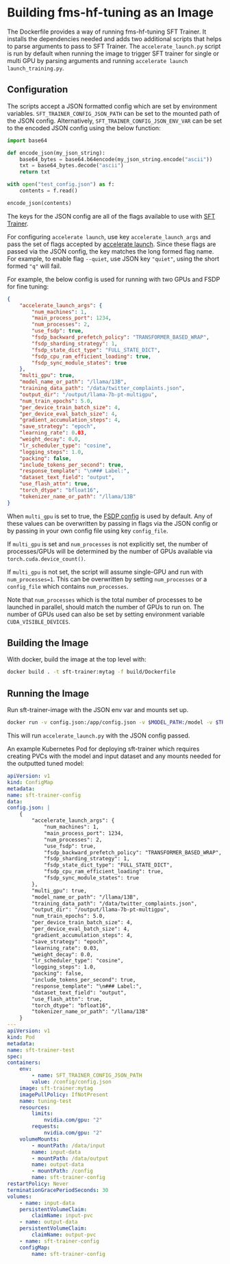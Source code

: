 # Building fms-hf-tuning as an Image

The Dockerfile provides a way of running fms-hf-tuning SFT Trainer. It installs the dependencies needed and adds two additional scripts that helps to parse arguments to pass to SFT Trainer. The `accelerate_launch.py` script is run by default when running the image to trigger SFT trainer for single or multi GPU by parsing arguments and running `accelerate launch launch_training.py`. 

## Configuration

The scripts accept a JSON formatted config which are set by environment variables. `SFT_TRAINER_CONFIG_JSON_PATH` can be set to the mounted path of the JSON config. Alternatively, `SFT_TRAINER_CONFIG_JSON_ENV_VAR` can be set to the encoded JSON config using the below function:

```py
import base64

def encode_json(my_json_string):
    base64_bytes = base64.b64encode(my_json_string.encode("ascii"))
    txt = base64_bytes.decode("ascii")
    return txt

with open("test_config.json") as f:
    contents = f.read()

encode_json(contents)
```

The keys for the JSON config are all of the flags available to use with [SFT Trainer](https://huggingface.co/docs/trl/sft_trainer#trl.SFTTrainer).

For configuring `accelerate launch`, use key `accelerate_launch_args` and pass the set of flags accepted by [accelerate launch](https://huggingface.co/docs/accelerate/package_reference/cli#accelerate-launch). Since these flags are passed via the JSON config, the key matches the long formed flag name. For example, to enable flag `--quiet`, use JSON key `"quiet"`, using the short formed `"q"` will fail.

For example, the below config is used for running with two GPUs and FSDP for fine tuning:

```json
{
    "accelerate_launch_args": {
        "num_machines": 1,
        "main_process_port": 1234,
        "num_processes": 2,
        "use_fsdp": true,
        "fsdp_backward_prefetch_policy": "TRANSFORMER_BASED_WRAP",
        "fsdp_sharding_strategy": 1,
        "fsdp_state_dict_type": "FULL_STATE_DICT",
        "fsdp_cpu_ram_efficient_loading": true,
        "fsdp_sync_module_states": true
    },
    "multi_gpu": true,
    "model_name_or_path": "/llama/13B",
    "training_data_path": "/data/twitter_complaints.json",
    "output_dir": "/output/llama-7b-pt-multigpu",
    "num_train_epochs": 5.0,
    "per_device_train_batch_size": 4,
    "per_device_eval_batch_size": 4,
    "gradient_accumulation_steps": 4,
    "save_strategy": "epoch",
    "learning_rate": 0.03,
    "weight_decay": 0.0,
    "lr_scheduler_type": "cosine",
    "logging_steps": 1.0,
    "packing": false,
    "include_tokens_per_second": true,
    "response_template": "\n### Label:",
    "dataset_text_field": "output",
    "use_flash_attn": true,
    "torch_dtype": "bfloat16",
    "tokenizer_name_or_path": "/llama/13B"
}
```

When `multi_gpu` is set to true, the [FSDP config](https://github.com/foundation-model-stack/fms-hf-tuning/blob/main/fixtures/accelerate_fsdp_defaults.yaml) is used by default. Any of these values can be overwritten by passing in flags via the JSON config or by passing in your own config file using key `config_file`.

If `multi_gpu` is set and `num_processes` is not explicitly set, the number of processes/GPUs will be determined by the number of GPUs available via `torch.cuda.device_count()`.

If `multi_gpu` is not set, the script will assume single-GPU and run with `num_processes=1`. This can be overwritten by setting `num_processes` or a `config_file` which contains `num_processes`.

Note that `num_processes` which is the total number of processes to be launched in parallel, should match the number of GPUs to run on. The number of GPUs used can also be set by setting environment variable `CUDA_VISIBLE_DEVICES`.


## Building the Image

With docker, build the image at the top level with:

```sh
docker build . -t sft-trainer:mytag -f build/Dockerfile
```

## Running the Image

Run sft-trainer-image with the JSON env var and mounts set up.

```sh
docker run -v config.json:/app/config.json -v $MODEL_PATH:/model -v $TRAINING_DATA_PATH:/data/twitter_complaints.json --env SFT_TRAINER_CONFIG_JSON_PATH=/app/config.json sft-trainer:mytag
```

This will run `accelerate_launch.py` with the JSON config passed.

An example Kubernetes Pod for deploying sft-trainer which requires creating PVCs with the model and input dataset and any mounts needed for the outputted tuned model:

```yaml
apiVersion: v1
kind: ConfigMap
metadata:
name: sft-trainer-config
data:
config.json: |
    {
        "accelerate_launch_args": {
            "num_machines": 1,
            "main_process_port": 1234,
            "num_processes": 2,
            "use_fsdp": true,
            "fsdp_backward_prefetch_policy": "TRANSFORMER_BASED_WRAP",
            "fsdp_sharding_strategy": 1,
            "fsdp_state_dict_type": "FULL_STATE_DICT",
            "fsdp_cpu_ram_efficient_loading": true,
            "fsdp_sync_module_states": true
        },
        "multi_gpu": true,
        "model_name_or_path": "/llama/13B",
        "training_data_path": "/data/twitter_complaints.json",
        "output_dir": "/output/llama-7b-pt-multigpu",
        "num_train_epochs": 5.0,
        "per_device_train_batch_size": 4,
        "per_device_eval_batch_size": 4,
        "gradient_accumulation_steps": 4,
        "save_strategy": "epoch",
        "learning_rate": 0.03,
        "weight_decay": 0.0,
        "lr_scheduler_type": "cosine",
        "logging_steps": 1.0,
        "packing": false,
        "include_tokens_per_second": true,
        "response_template": "\n### Label:",
        "dataset_text_field": "output",
        "use_flash_attn": true,
        "torch_dtype": "bfloat16",
        "tokenizer_name_or_path": "/llama/13B"
    }
---
apiVersion: v1
kind: Pod
metadata:
name: sft-trainer-test
spec:
containers:
    env:
        - name: SFT_TRAINER_CONFIG_JSON_PATH
        value: /config/config.json
    image: sft-trainer:mytag
    imagePullPolicy: IfNotPresent
    name: tuning-test
    resources:
        limits:
            nvidia.com/gpu: "2"
        requests:
            nvidia.com/gpu: "2"
    volumeMounts:
        - mountPath: /data/input
        name: input-data
        - mountPath: /data/output
        name: output-data
        - mountPath: /config
        name: sft-trainer-config
restartPolicy: Never
terminationGracePeriodSeconds: 30
volumes:
    - name: input-data
    persistentVolumeClaim:
        claimName: input-pvc
    - name: output-data
    persistentVolumeClaim:
        claimName: output-pvc
    - name: sft-trainer-config
    configMap:
        name: sft-trainer-config
```

